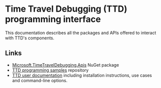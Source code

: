 # Time Travel Debugging (TTD) programming interface

This documentation describes all the packages and APIs offered to interact with TTD's components.

## Links

- [Microsoft.TimeTravelDebugging.Apis](Microsoft.TimeTravelDebugging.Apis.md) NuGet package
- [TTD programming samples](https://github.com/microsoft/WinDbg-Samples/tree/master/TTD) repository
- [TTD user documentation](https://aka.ms/ttd) including installation instructions, use cases and command-line options.
